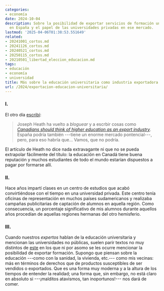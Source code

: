 ```yaml
---
categories:
- economía
date: 2024-10-04
description: Sobre la posibilidad de exportar servicios de formación universitaria
  en España y el papel de las universidades privadas en ese mercado.
lastmod: '2025-04-06T01:38:53.551649'
related:
- 20241001_cortos.md
- 20241126_cortos.md
- 20240521_cortos.md
- 20250115_cortos.md
- 20210501_libertad_eleccion_educacion.md
tags:
- educación
- economía
- universidad
title: Más sobre la educación universitaria como industria exportadora
url: /2024/exportacion-educacion-universitaria/
---
```


### I.

El otro día [escribí](/2024/cortos-21):

> Joseph Heath ha vuelto a _bloguear_ y a escrbir cosas como [_Canadians should think of higher education as an export industry_](https://josephheath.substack.com/p/canadians-should-think-of-higher). España podría también ---tiene un enorme mercado pontencial---, pero, para eso habría que... Vamos, que no podría.

El artículo de Heath no dice nada extravagante ni que no se pueda extrapolar fácilmente del título: la educación en Canadá tiene buena reputación y muchos estudiantes de todo el mundo estarían dispuestos a pagar por formarse allí.

### II.

Hace años impartí clases en un centro de estudios que acabó convirtiéndose con el tiempo en una universidad privada. Este centro tenía oficinas de representación en muchos países sudamericanos y realizaba campañas publicitarias de captación de alumnos en aquella región. Como consecuencia, un porcentaje significativo de mis alumnos durante aquellos años procedían de aquellas regiones hermanas del otro hemisferio.

### III.

Cuando nuestros _expertos_ hablan de la educación universitaria y mencionan las universidades no públicas, suelen parir textos no muy distintos de
[este](https://nadaesgratis.es/antonia-diaz/universidades-publicas-universidades-privadas-el-caso-de-ciencias-de-la-salud)
en los que ni por asomo se les ocurre mencionar la posibilidad de exportar formación. Supongo que piensan sobre la educación ---como con la sanidad, la vivienda, etc.--- como mis vecinas: más en términos de derechos que de productos susceptibles de ser vendidos o exportados. Que es una forma muy moderna y a la altura de los tiempos de entender la realidad; una forma que, sin embargo, no está claro en absoluto si ---¡malditos atavismos, tan inoportunos!--- nos dará de comer.